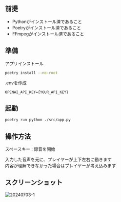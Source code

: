 ## 前提
- Pythonがインストール済であること
- Poetryがインストール済であること
- FFmpegがインストール済であること

## 準備

アプリインストール

```bash
poetry install --no-root
```

.envを作成

```dotenv
OPENAI_API_KEY={YOUR_API_KEY}
```

## 起動

```bash
poetry run python ./src/app.py
```

## 操作方法
スペースキー : 録音を開始

入力した音声を元に、プレイヤーが上下左右に動きます  
内容が理解できなかった場合はプレイヤーが考え込みます

## スクリーンショット
![20240703-1](https://github.com/ginshari/phaser-whisper-langchain-sample/assets/55611279/c5b4cecd-4fb4-4d06-b19d-dd3fa4224fac)
